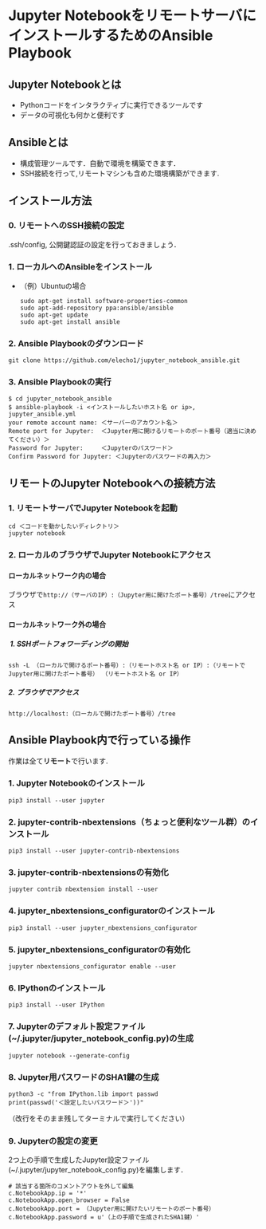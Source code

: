# Jupyter NotebookをリモートサーバにインストールするためのAnsible Playbook

## Jupyter Notebookとは
* Pythonコードをインタラクティブに実行できるツールです
* データの可視化も何かと便利です

## Ansibleとは
* 構成管理ツールです．自動で環境を構築できます．
* SSH接続を行って,リモートマシンも含めた環境構築ができます.

## インストール方法
### 0. リモートへのSSH接続の設定
.ssh/config, 公開鍵認証の設定を行っておきましょう．
### 1. **ローカル**へのAnsibleをインストール
  * （例）Ubuntuの場合
    ```
    sudo apt-get install software-properties-common
    sudo apt-add-repository ppa:ansible/ansible
    sudo apt-get update
    sudo apt-get install ansible
    ```
### 2. Ansible Playbookのダウンロード
  ```
  git clone https://github.com/elecho1/jupyter_notebook_ansible.git
  ```

### 3. Ansible Playbookの実行  
  ```
  $ cd jupyter_notebook_ansible
  $ ansible-playbook -i <インストールしたいホスト名 or ip>, jupyter_ansible.yml
  your remote account name: ＜サーバーのアカウント名＞
  Remote port for Jupyter:  ＜Jupyter用に開けるリモートのポート番号（適当に決めてください）＞
  Password for Jupyter:     ＜Jupyterのパスワード＞
  Confirm Password for Jupyter: ＜Jupyterのパスワードの再入力＞ 
  ```

## リモートのJupyter Notebookへの接続方法
### 1. **リモートサーバ**でJupyter Notebookを起動
```
cd ＜コードを動かしたいディレクトリ＞
jupyter notebook
```
### 2. **ローカル**のブラウザでJupyter Notebookにアクセス
#### ローカルネットワーク内の場合
  ブラウザで`http://（サーバのIP）:（Jupyter用に開けたポート番号）/tree`にアクセス
#### ローカルネットワーク外の場合
#####  1. SSHポートフォワーディングの開始  
  ```
  ssh -L （ローカルで開けるポート番号）:（リモートホスト名 or IP）:（リモートでJupyter用に開けたポート番号） （リモートホスト名 or IP）
  ```

#####  2. ブラウザでアクセス
  ```
  http://localhost:（ローカルで開けたポート番号）/tree
  ```


## Ansible Playbook内で行っている操作
作業は全て**リモート**で行います.
### 1. Jupyter Notebookのインストール
```
pip3 install --user jupyter
```
### 2. jupyter-contrib-nbextensions（ちょっと便利なツール群）のインストール
```
pip3 install --user jupyter-contrib-nbextensions
```
### 3. jupyter-contrib-nbextensionsの有効化
```
jupyter contrib nbextension install --user
```
### 4. jupyter_nbextensions_configuratorのインストール
```
pip3 install --user jupyter_nbextensions_configurator
```
### 5. jupyter_nbextensions_configuratorの有効化
```
jupyter nbextensions_configurator enable --user
```
### 6. IPythonのインストール
```
pip3 install --user IPython
```
### 7. Jupyterのデフォルト設定ファイル(~/.jupyter/jupyter_notebook_config.py)の生成
```
jupyter notebook --generate-config
```
### 8. Jupyter用パスワードのSHA1鍵の生成
```
python3 -c "from IPython.lib import passwd
print(passwd('＜設定したいパスワード＞'))" 
```
（改行をそのまま残してターミナルで実行してください）
### 9. Jupyterの設定の変更
2つ上の手順で生成したJupyter設定ファイル(~/.jupyter/jupyter_notebook_config.py)を編集します．

```
# 該当する箇所のコメントアウトを外して編集
c.NotebookApp.ip = '*'
c.NotebookApp.open_browser = False
c.NotebookApp.port = （Jupyter用に開けたいリモートのポート番号）
c.NotebookApp.password = u'（上の手順で生成されたSHA1鍵）'
```
